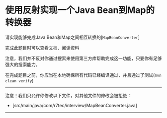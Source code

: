 # 使用反射实现一个Java Bean到Map的转换器

请实现能够完成Java Bean和Map之间相互转换的[`MapBeanConverter`]

完成此题目时可以查看文档、阅读资料

注意，我们并不反对你通过搜索来使用第三方库帮助完成这一功能，只要你有足够强大的搜索能力。

在完成题目之前，你应当在本地确保所有代码已经编译通过，并且通过了测试(`mvn clean verify`)

-----
注意！我们只允许你修改以下文件，对其他文件的修改会被拒绝：
- [src/main/java/com/r7tec/interview/MapBeanConverter.java]
-----
